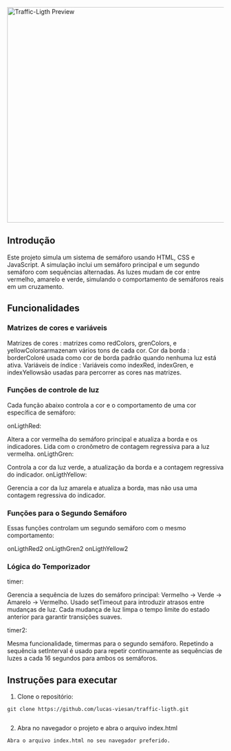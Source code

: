 <img src="https://lucas-viesan.github.io/traffic-ligth/TrafficLigth.png" alt="Traffic-Ligth Preview" height="500" width="1260" >

## Introdução

Este projeto simula um sistema de semáforo usando HTML, CSS e JavaScript. A simulação inclui um semáforo principal e um segundo semáforo com sequências alternadas. As luzes mudam de cor entre vermelho, amarelo e verde, simulando o comportamento de semáforos reais em um cruzamento.

## Funcionalidades

### Matrizes de cores e variáveis

Matrizes de cores : matrizes como redColors, grenColors, e yellowColorsarmazenam vários tons de cada cor.
Cor da borda : borderColoré usada como cor de borda padrão quando nenhuma luz está ativa.
Variáveis ​​de índice : Variáveis ​​como indexRed, indexGren, e indexYellowsão usadas para percorrer as cores nas matrizes.

### Funções de controle de luz

Cada função abaixo controla a cor e o comportamento de uma cor específica de semáforo:

onLigthRed:

Altera a cor vermelha do semáforo principal e atualiza a borda e os indicadores.
Lida com o cronômetro de contagem regressiva para a luz vermelha.
onLigthGren:

Controla a cor da luz verde, a atualização da borda e a contagem regressiva do indicador.
onLigthYellow:

Gerencia a cor da luz amarela e atualiza a borda, mas não usa uma contagem regressiva do indicador.

### Funções para o Segundo Semáforo

Essas funções controlam um segundo semáforo com o mesmo comportamento:

onLigthRed2
onLigthGren2
onLigthYellow2

### Lógica do Temporizador

timer:

Gerencia a sequência de luzes do semáforo principal:
Vermelho -> Verde -> Amarelo -> Vermelho.
Usado setTimeout para introduzir atrasos entre mudanças de luz.
Cada mudança de luz limpa o tempo limite do estado anterior para garantir transições suaves.

timer2:

Mesma funcionalidade, timermas para o segundo semáforo.
Repetindo a sequência
setInterval é usado para repetir continuamente as sequências de luzes a cada 16 segundos para ambos os semáforos.

## Instruções para executar

1. Clone o repositório:

```
git clone https://github.com/lucas-viesan/traffic-ligth.git


```

2. Abra no navegador o projeto e abra o arquivo index.html

```
Abra o arquivo index.html no seu navegador preferido.
```
